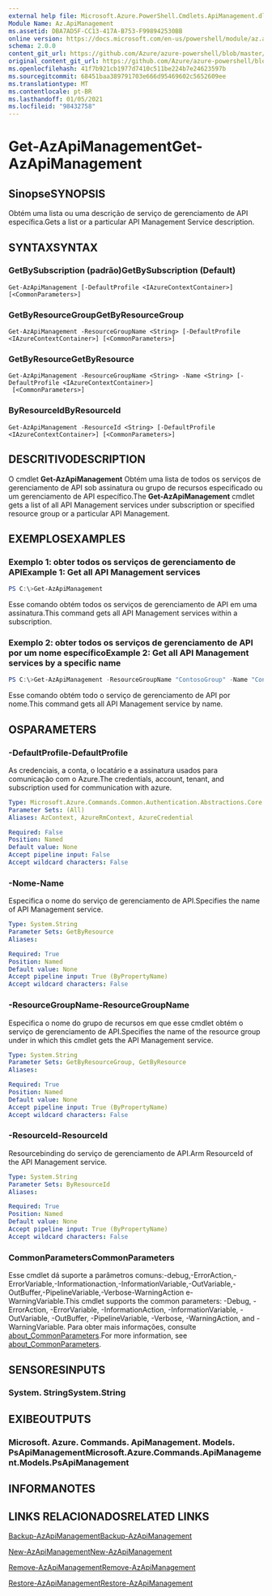```yaml
---
external help file: Microsoft.Azure.PowerShell.Cmdlets.ApiManagement.dll-Help.xml
Module Name: Az.ApiManagement
ms.assetid: DBA7AD5F-CC13-417A-B753-F998942530BB
online version: https://docs.microsoft.com/en-us/powershell/module/az.apimanagement/get-azapimanagement
schema: 2.0.0
content_git_url: https://github.com/Azure/azure-powershell/blob/master/src/ApiManagement/ApiManagement/help/Get-AzApiManagement.md
original_content_git_url: https://github.com/Azure/azure-powershell/blob/master/src/ApiManagement/ApiManagement/help/Get-AzApiManagement.md
ms.openlocfilehash: 41f7b921cb1977d7410c511be224b7e24623597b
ms.sourcegitcommit: 68451baa389791703e666d95469602c5652609ee
ms.translationtype: MT
ms.contentlocale: pt-BR
ms.lasthandoff: 01/05/2021
ms.locfileid: "98432758"
---
```

# <span data-ttu-id="74d29-101">Get-AzApiManagement</span><span class="sxs-lookup"><span data-stu-id="74d29-101">Get-AzApiManagement</span></span>

## <span data-ttu-id="74d29-102">Sinopse</span><span class="sxs-lookup"><span data-stu-id="74d29-102">SYNOPSIS</span></span>
<span data-ttu-id="74d29-103">Obtém uma lista ou uma descrição de serviço de gerenciamento de API específica.</span><span class="sxs-lookup"><span data-stu-id="74d29-103">Gets a list or a particular API Management Service description.</span></span>

## <span data-ttu-id="74d29-104">SYNTAX</span><span class="sxs-lookup"><span data-stu-id="74d29-104">SYNTAX</span></span>

### <span data-ttu-id="74d29-105">GetBySubscription (padrão)</span><span class="sxs-lookup"><span data-stu-id="74d29-105">GetBySubscription (Default)</span></span>
```
Get-AzApiManagement [-DefaultProfile <IAzureContextContainer>] [<CommonParameters>]
```

### <span data-ttu-id="74d29-106">GetByResourceGroup</span><span class="sxs-lookup"><span data-stu-id="74d29-106">GetByResourceGroup</span></span>
```
Get-AzApiManagement -ResourceGroupName <String> [-DefaultProfile <IAzureContextContainer>] [<CommonParameters>]
```

### <span data-ttu-id="74d29-107">GetByResource</span><span class="sxs-lookup"><span data-stu-id="74d29-107">GetByResource</span></span>
```
Get-AzApiManagement -ResourceGroupName <String> -Name <String> [-DefaultProfile <IAzureContextContainer>]
 [<CommonParameters>]
```

### <span data-ttu-id="74d29-108">ByResourceId</span><span class="sxs-lookup"><span data-stu-id="74d29-108">ByResourceId</span></span>
```
Get-AzApiManagement -ResourceId <String> [-DefaultProfile <IAzureContextContainer>] [<CommonParameters>]
```

## <span data-ttu-id="74d29-109">DESCRITIVO</span><span class="sxs-lookup"><span data-stu-id="74d29-109">DESCRIPTION</span></span>
<span data-ttu-id="74d29-110">O cmdlet **Get-AzApiManagement** Obtém uma lista de todos os serviços de gerenciamento de API sob assinatura ou grupo de recursos especificado ou um gerenciamento de API específico.</span><span class="sxs-lookup"><span data-stu-id="74d29-110">The **Get-AzApiManagement** cmdlet gets a list of all API Management services under subscription or specified resource group or a particular API Management.</span></span>

## <span data-ttu-id="74d29-111">EXEMPLOS</span><span class="sxs-lookup"><span data-stu-id="74d29-111">EXAMPLES</span></span>

### <span data-ttu-id="74d29-112">Exemplo 1: obter todos os serviços de gerenciamento de API</span><span class="sxs-lookup"><span data-stu-id="74d29-112">Example 1: Get all API Management services</span></span>
```powershell
PS C:\>Get-AzApiManagement
```

<span data-ttu-id="74d29-113">Esse comando obtém todos os serviços de gerenciamento de API em uma assinatura.</span><span class="sxs-lookup"><span data-stu-id="74d29-113">This command gets all API Management services within a subscription.</span></span>

### <span data-ttu-id="74d29-114">Exemplo 2: obter todos os serviços de gerenciamento de API por um nome específico</span><span class="sxs-lookup"><span data-stu-id="74d29-114">Example 2: Get all API Management services by a specific name</span></span>
```powershell
PS C:\>Get-AzApiManagement -ResourceGroupName "ContosoGroup" -Name "ContosoApi"
```

<span data-ttu-id="74d29-115">Esse comando obtém todo o serviço de gerenciamento de API por nome.</span><span class="sxs-lookup"><span data-stu-id="74d29-115">This command gets all API Management service by name.</span></span>

## <span data-ttu-id="74d29-116">OS</span><span class="sxs-lookup"><span data-stu-id="74d29-116">PARAMETERS</span></span>

### <span data-ttu-id="74d29-117">-DefaultProfile</span><span class="sxs-lookup"><span data-stu-id="74d29-117">-DefaultProfile</span></span>
<span data-ttu-id="74d29-118">As credenciais, a conta, o locatário e a assinatura usados para comunicação com o Azure.</span><span class="sxs-lookup"><span data-stu-id="74d29-118">The credentials, account, tenant, and subscription used for communication with azure.</span></span>

```yaml
Type: Microsoft.Azure.Commands.Common.Authentication.Abstractions.Core.IAzureContextContainer
Parameter Sets: (All)
Aliases: AzContext, AzureRmContext, AzureCredential

Required: False
Position: Named
Default value: None
Accept pipeline input: False
Accept wildcard characters: False
```

### <span data-ttu-id="74d29-119">-Nome</span><span class="sxs-lookup"><span data-stu-id="74d29-119">-Name</span></span>
<span data-ttu-id="74d29-120">Especifica o nome do serviço de gerenciamento de API.</span><span class="sxs-lookup"><span data-stu-id="74d29-120">Specifies the name of API Management service.</span></span>

```yaml
Type: System.String
Parameter Sets: GetByResource
Aliases:

Required: True
Position: Named
Default value: None
Accept pipeline input: True (ByPropertyName)
Accept wildcard characters: False
```

### <span data-ttu-id="74d29-121">-ResourceGroupName</span><span class="sxs-lookup"><span data-stu-id="74d29-121">-ResourceGroupName</span></span>
<span data-ttu-id="74d29-122">Especifica o nome do grupo de recursos em que esse cmdlet obtém o serviço de gerenciamento de API.</span><span class="sxs-lookup"><span data-stu-id="74d29-122">Specifies the name of the resource group under in which this cmdlet gets the API Management service.</span></span>

```yaml
Type: System.String
Parameter Sets: GetByResourceGroup, GetByResource
Aliases:

Required: True
Position: Named
Default value: None
Accept pipeline input: True (ByPropertyName)
Accept wildcard characters: False
```

### <span data-ttu-id="74d29-123">-ResourceId</span><span class="sxs-lookup"><span data-stu-id="74d29-123">-ResourceId</span></span>
<span data-ttu-id="74d29-124">Resourcebinding do serviço de gerenciamento de API.</span><span class="sxs-lookup"><span data-stu-id="74d29-124">Arm ResourceId of the API Management service.</span></span>

```yaml
Type: System.String
Parameter Sets: ByResourceId
Aliases:

Required: True
Position: Named
Default value: None
Accept pipeline input: True (ByPropertyName)
Accept wildcard characters: False
```

### <span data-ttu-id="74d29-125">CommonParameters</span><span class="sxs-lookup"><span data-stu-id="74d29-125">CommonParameters</span></span>
<span data-ttu-id="74d29-126">Esse cmdlet dá suporte a parâmetros comuns:-debug,-ErrorAction,-ErrorVariable,-Informationaction,-InformationVariable,-OutVariable,-OutBuffer,-PipelineVariable,-Verbose-WarningAction e-WarningVariable.</span><span class="sxs-lookup"><span data-stu-id="74d29-126">This cmdlet supports the common parameters: -Debug, -ErrorAction, -ErrorVariable, -InformationAction, -InformationVariable, -OutVariable, -OutBuffer, -PipelineVariable, -Verbose, -WarningAction, and -WarningVariable.</span></span> <span data-ttu-id="74d29-127">Para obter mais informações, consulte [about_CommonParameters](http://go.microsoft.com/fwlink/?LinkID=113216).</span><span class="sxs-lookup"><span data-stu-id="74d29-127">For more information, see [about_CommonParameters](http://go.microsoft.com/fwlink/?LinkID=113216).</span></span>

## <span data-ttu-id="74d29-128">SENSORES</span><span class="sxs-lookup"><span data-stu-id="74d29-128">INPUTS</span></span>

### <span data-ttu-id="74d29-129">System. String</span><span class="sxs-lookup"><span data-stu-id="74d29-129">System.String</span></span>

## <span data-ttu-id="74d29-130">EXIBE</span><span class="sxs-lookup"><span data-stu-id="74d29-130">OUTPUTS</span></span>

### <span data-ttu-id="74d29-131">Microsoft. Azure. Commands. ApiManagement. Models. PsApiManagement</span><span class="sxs-lookup"><span data-stu-id="74d29-131">Microsoft.Azure.Commands.ApiManagement.Models.PsApiManagement</span></span>

## <span data-ttu-id="74d29-132">INFORMA</span><span class="sxs-lookup"><span data-stu-id="74d29-132">NOTES</span></span>

## <span data-ttu-id="74d29-133">LINKS RELACIONADOS</span><span class="sxs-lookup"><span data-stu-id="74d29-133">RELATED LINKS</span></span>

[<span data-ttu-id="74d29-134">Backup-AzApiManagement</span><span class="sxs-lookup"><span data-stu-id="74d29-134">Backup-AzApiManagement</span></span>](./Backup-AzApiManagement.md)

[<span data-ttu-id="74d29-135">New-AzApiManagement</span><span class="sxs-lookup"><span data-stu-id="74d29-135">New-AzApiManagement</span></span>](./New-AzApiManagement.md)

[<span data-ttu-id="74d29-136">Remove-AzApiManagement</span><span class="sxs-lookup"><span data-stu-id="74d29-136">Remove-AzApiManagement</span></span>](./Remove-AzApiManagement.md)

[<span data-ttu-id="74d29-137">Restore-AzApiManagement</span><span class="sxs-lookup"><span data-stu-id="74d29-137">Restore-AzApiManagement</span></span>](./Restore-AzApiManagement.md)


